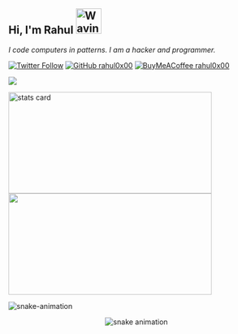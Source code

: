 <h2> Hi, I'm Rahul <img src="https://media.giphy.com/media/mGcNjsfWAjY5AEZNw6/giphy.gif" alt="Waving hand animated gif" width="50"></h2>

*I code computers in patterns. I am a hacker and programmer.*

[![Twitter Follow](https://img.shields.io/twitter/follow/0xdarksaber?style=social)](https://twitter.com/0xdarksaber)
[![GitHub rahul0x00](https://img.shields.io/github/followers/rahul0x00?label=follow%20github&style=flat)](https://github.com/rahul0x00)
[![BuyMeACoffee rahul0x00](https://img.shields.io/badge/$-support-ff69b4.svg?style=flat)](https://www.buymeacoffee.com/rahul0x00)

[![](https://visitcount.itsvg.in/api?id=rahul0x00&label=Profile%20Views&pretty=true)](https://visitcount.itsvg.in)


<img alt= "stats card" height="200px" width="400" src="https://github-readme-streak-stats.herokuapp.com/?user=rahul0x00&theme=radical">

<img height="200px" width="400" src="https://github-readme-stats.vercel.app/api?username=rahul0x00&count_private=true&theme=radical&show_icons=true" />

![snake-animation](https://user-images.githubusercontent.com/104289350/193470451-0e24f78f-30d5-4218-84f9-d730667ebb40.svg)

<p align="center">
<img src="https://user-images.githubusercontent.com/104289350/193470451-0e24f78f-30d5-4218-84f9-d730667ebb40.svg" alt="snake animation"></center>
</p>

